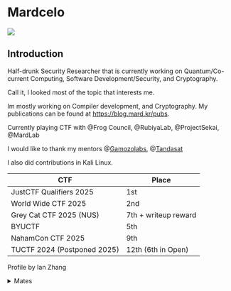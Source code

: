 # Mardcelo
![](https://komarev.com/ghpvc/?username=Mardcelo&color=green)
## Introduction

Half-drunk Security Researcher that is currently working on Quantum/Co-current Computing, Software Development/Security, and Cryptography.

Call it, I looked most of the topic that interests me. 

Im mostly working on Compiler development, and Cryptography. My publications can be found at 
https://blog.mard.kr/pubs. 

Currently playing CTF with @Frog Council, @RubiyaLab, @ProjectSekai, @MardLab

I would like to thank my mentors @[Gamozolabs](https://github.com/gamozolabs), @[Tandasat](https://github.com/tandasat)
 
I also did contributions in Kali Linux.   

|             CTF             |            Place           |
| --------------------------- | -------------------------  |
| JustCTF Qualifiers 2025     |        1st                 | 
| World Wide CTF 2025         |        2nd                 |
| Grey Cat CTF 2025 (NUS)     |        7th + writeup reward|
| BYUCTF                      |         5th                |
| NahamCon CTF 2025           |        9th                 |
| TUCTF 2024 (Postponed 2025) | 12th (6th in Open)         |

Profile by Ian Zhang
<details>
  <summary>Mates</summary>

They are way better than having a girlfriend to be honest
- [0xAamon](https://github.com/yesmanno/) 
- [Snowcrash](https://github.com/7etsuo) 
- [nop](https://github.com/nop-tech/) 
- [Thorn](https://github.com/GuildedThorn/)
- [Bakki](https://github.com/shubakki/)
- [Niko](https://github.com/nikosecurity)
- [tr3sp4ss3r](https://github.com/tr3sp4ss3rexe/)
- [Shelldon](https://github.com/Sh3lldon/)
- [Nanaisu](https://github.com/Sq00ky/)
- [Jord 🐸](https://github.com/iilegacyyii/)
- [Szymex](https://github.com/szymex73/)
- [Xephora](https://github.com/xephora/)
- [Kozmer](https://github.com/kozmer/)
- [Jazzzooo](https://github.com/jazzzooo/)
- [yyz]()
- [S3L33](https://github.com/s3l33)
- [ShadowKhan]()
